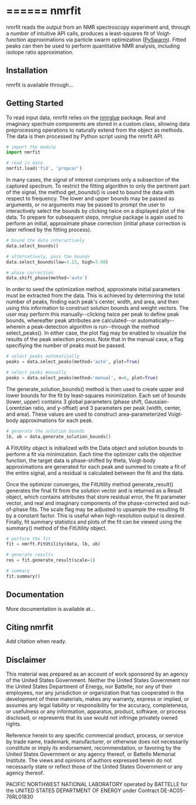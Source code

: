 ======
nmrfit
======
nmrfit reads the output from an NMR spectroscopy experiment and, through a number of intuitive API calls, produces a least-squares fit of  Voigt-function approximations via particle swarm optimization ([PySwarm](https://github.com/tisimst/pyswarm)). Fitted peaks can then be used to perform quantitative NMR analysis, including isotope ratio approximation.

Installation
------------
nmrfit is available through...

Getting Started
---------------
To read input data, nmrfit relies on the [nmrglue](https://www.nmrglue.com/ "nmrglue homepage") package.  Real and imaginary spectrum components are stored in a custom class, allowing data preprocessing operations to naturally extend from the object as methods.  The data is then processed by Python script using the nmrfit API.

```python
# import the module
import nmrfit

# read in data
nmrfit.load('fid', 'propcar')
```
In many cases, the signal of interest comprises only a subsection of the captured spectrum.  To restrict the fitting algorithm to only the pertinent part of the signal, the method get_bounds() is used to bound the data with respect to frequency.  The lower and upper bounds may be passed as arguments, or no arguments may be passed to prompt the user to interactively select the bounds by clicking twice on a displayed plot of the data.  To prepare for subsequent steps, nmrglue package is again used to perform an initial, approximate phase correction (initial phase correction is later refined by the fitting process).

```python
# bound the data interactively
data.select_bounds()

# alternatively, pass the bounds
data.select_bounds(low=3.23, high=3.60)

# phase correction
data.shift_phase(method='auto')
```

In order to seed the optimization method, approximate initial parameters must be extracted from the data.  This is achieved by determining the total number of peaks, finding each peak's center, width, and area, and then using this information to construct solution bounds and weight vectors.  The user may perform this manually--clicking twice per peak to define peak bounds, whereafter peak attributes are calculated--or automatically--wherein a peak-detection algorithm is run--through the method select_peaks().  In either case, the plot flag may be enabled to visualize the results of the peak selection process.  Note that in the manual case, a flag specifiying the number of peaks must be passed.

```python
# select peaks automatically
peaks = data.select_peaks(method='auto', plot=True)

# select peaks manually
peaks = data.select_peaks(method='manual', n=6, plot=True)
```

The generate_solution_bounds() method is then used to create upper and lower bounds for the fit by least-squares minimization.  Each set of bounds (lower, upper) contains 3 global parameters (phase shift, Gaussian-Lorentzian ratio, and y-offset) and 3 parameters per peak (width, center, and area).  These values are used to construct area-parameterized Voigt-body approximations for each peak.  

```python
# generate the solution bounds
lb, ub = data.generate_solution_bounds()
```

A FitUtility object is initialized with the Data object and solution bounds to perform a fit via minimization.  Each time the optimizer calls the objective function, the target data is phase-shifted by theta, Voigt-body approximations are generated for each peak and summed to create a fit of the entire signal, and a residual is calculated between the fit and the data.

Once the optimizer converges, the FitUtility method generate_result() generates the final fit from the solution vector and is returned as a Result object, which contains attributes that store residual error, the fit parameter vector, and real and imaginary components of the phase-corrected and out-of-phase fits.  The scale flag may be adjusted to upsample the resulting fit by a constant factor.  This is useful when high-resolution output is desired.  Finally, fit summary statistics and plots of the fit can be viewed using the summary() method of the FitUtility object.

```python
# perform the fit
fit = nmrft.FitUtility(data, lb, ub)

# generate results
res = fit.generate_result(scale=1)

# summary
fit.summary()
```

Documentation
-------------
More documentation is available at...

Citing nmrfit
-------------
Add citation when ready.

Disclaimer
----------
This material was prepared as an account of work sponsored by an agency of the United States Government. Neither the United States Government nor the United States Department of Energy, nor Battelle, nor any of their employees, nor any jurisdiction or organization that has cooperated in the development of these materials, makes any warranty, express or implied, or assumes any legal liability or responsibility for the accuracy, completeness, or usefulness or any information, apparatus, product, software, or process disclosed, or represents that its use would not infringe privately owned rights.

Reference herein to any specific commercial product, process, or service by trade name, trademark, manufacturer, or otherwise does not necessarily constitute or imply its endorsement, recommendation, or favoring by the United States Government or any agency thereof, or Battelle Memorial Institute. The views and opinions of authors expressed herein do not necessarily state or reflect those of the United States Government or any agency thereof.

PACIFIC NORTHWEST NATIONAL LABORATORY operated by BATTELLE for the UNITED STATES DEPARTMENT OF ENERGY under Contract DE-AC05-76RL01830